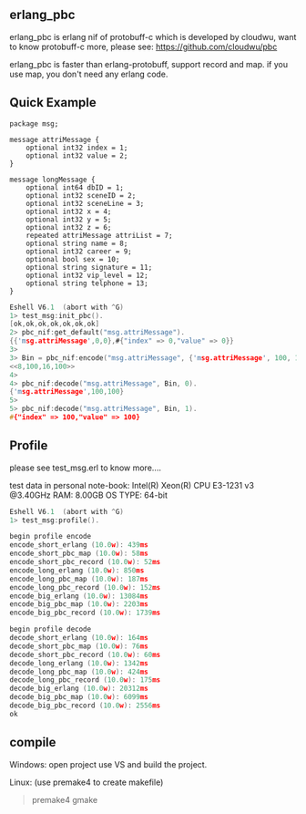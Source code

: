 ## erlang_pbc

erlang_pbc is erlang nif of protobuff-c which is developed by cloudwu, want to know protobuff-c more,
please see: https://github.com/cloudwu/pbc 

erlang_pbc is faster than erlang-protobuff, support record and map.
if you use map, you don't need any erlang code.

## Quick Example

	package msg;

	message attriMessage {
		optional int32 index = 1;
		optional int32 value = 2;
	}

	message longMessage {
		optional int64 dbID = 1;
		optional int32 sceneID = 2;
		optional int32 sceneLine = 3;
		optional int32 x = 4;
		optional int32 y = 5;
		optional int32 z = 6;
		repeated attriMessage attriList = 7;
		optional string name = 8;
		optional int32 career = 9;
		optional bool sex = 10;
		optional string signature = 11;
		optional int32 vip_level = 12;
		optional string telphone = 13;
	}

```C
Eshell V6.1  (abort with ^G)
1> test_msg:init_pbc().
[ok,ok,ok,ok,ok,ok,ok]
2> pbc_nif:get_default("msg.attriMessage").
{{'msg.attriMessage',0,0},#{"index" => 0,"value" => 0}}
3>
3> Bin = pbc_nif:encode("msg.attriMessage", {'msg.attriMessage', 100, 100}).
<<8,100,16,100>>
4>
4> pbc_nif:decode("msg.attriMessage", Bin, 0).
{'msg.attriMessage',100,100}
5>
5> pbc_nif:decode("msg.attriMessage", Bin, 1).
#{"index" => 100,"value" => 100}
```

## Profile

please see test_msg.erl to know more....

test data in personal note-book:
Intel(R) Xeon(R) CPU E3-1231 v3 @3.40GHz
RAM:  8.00GB
OS TYPE: 64-bit

```C
Eshell V6.1  (abort with ^G)
1> test_msg:profile().

begin profile encode 
encode_short_erlang (10.0w): 439ms
encode_short_pbc_map (10.0w): 58ms
encode_short_pbc_record (10.0w): 52ms
encode_long_erlang (10.0w): 850ms
encode_long_pbc_map (10.0w): 187ms
encode_long_pbc_record (10.0w): 152ms
encode_big_erlang (10.0w): 13084ms
encode_big_pbc_map (10.0w): 2203ms
encode_big_pbc_record (10.0w): 1739ms

begin profile decode 
decode_short_erlang (10.0w): 164ms
decode_short_pbc_map (10.0w): 76ms
decode_short_pbc_record (10.0w): 60ms
decode_long_erlang (10.0w): 1342ms
decode_long_pbc_map (10.0w): 424ms
decode_long_pbc_record (10.0w): 175ms
decode_big_erlang (10.0w): 20312ms
decode_big_pbc_map (10.0w): 6099ms
decode_big_pbc_record (10.0w): 2556ms
ok
```


## compile

Windows:
open project use VS and build the project.

Linux: (use premake4 to create makefile)
> premake4 gmake

